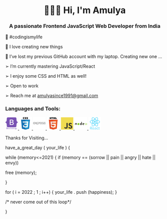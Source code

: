  <h1 align="center">👩🏻‍💻 Hi, I'm Amulya</h1>
<h3 align="center">A passionate Frontend JavaScript Web Developer from India</h3>

 
👋 #codingismylife

👀 I love creating new things

🌱 I’ve lost my previous GitHub account with my laptop. Creating new one ...

➢ I’m currently mastering JavaScript/React

➢ I enjoy some CSS and HTML as well!


➢ Open to work

➢ Reach me at amulyasince1991@gmail.com

<h3 align="left">Languages and Tools:</h3>
<p align="left"> <a href="https://getbootstrap.com" target="_blank" rel="noreferrer"> <img src="https://raw.githubusercontent.com/devicons/devicon/master/icons/bootstrap/bootstrap-plain-wordmark.svg" alt="bootstrap" width="40" height="40"/> </a> <a href="https://www.w3schools.com/css/" target="_blank" rel="noreferrer"> <img src="https://raw.githubusercontent.com/devicons/devicon/master/icons/css3/css3-original-wordmark.svg" alt="css3" width="40" height="40"/> </a> <a href="https://expressjs.com" target="_blank" rel="noreferrer"> <img src="https://raw.githubusercontent.com/devicons/devicon/master/icons/express/express-original-wordmark.svg" alt="express" width="40" height="40"/> </a> <a href="https://www.w3.org/html/" target="_blank" rel="noreferrer"> <img src="https://raw.githubusercontent.com/devicons/devicon/master/icons/html5/html5-original-wordmark.svg" alt="html5" width="40" height="40"/> </a> <a href="https://developer.mozilla.org/en-US/docs/Web/JavaScript" target="_blank" rel="noreferrer"> <img src="https://raw.githubusercontent.com/devicons/devicon/master/icons/javascript/javascript-original.svg" alt="javascript" width="40" height="40"/> </a> <a href="https://nodejs.org" target="_blank" rel="noreferrer"> <img src="https://raw.githubusercontent.com/devicons/devicon/master/icons/nodejs/nodejs-original-wordmark.svg" alt="nodejs" width="40" height="40"/> </a> <a href="https://reactjs.org/" target="_blank" rel="noreferrer"> <img src="https://raw.githubusercontent.com/devicons/devicon/master/icons/react/react-original-wordmark.svg" alt="react" width="40" height="40"/> </a> </p>

Thanks for Visiting...


have_a_great_day ( your_life )
{

while (memory<=2021)
{
if (memory == (sorrow || pain || angry || hate || envy))

free (memory);

}

for ( i = 2022 ; 1 ; i++)
{
your_life . push (happiness);
}

/* never come out of this loop*/

}
